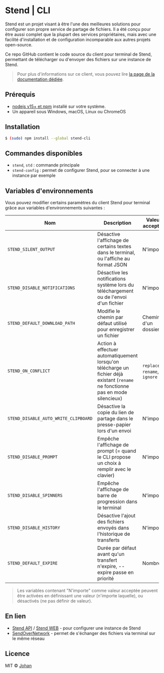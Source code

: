 # Stend | CLI

Stend est un projet visant à être l'une des meilleures solutions pour configurer son propre service de partage de fichiers. Il a été conçu pour être aussi complet que la plupart des services propriétaires, mais avec une facilité d'installation et de configuration incomparable aux autres projets open-source.

Ce repo GitHub contient le code source du client pour terminal de Stend, permettant de télécharger ou d'envoyer des fichiers sur une instance de Stend.

> Pour plus d'informations sur ce client, vous pouvez lire [la page de la documentation dédiée](https://stend-docs.johanstick.me/web-docs/selfhost).

## Prérequis

* [nodejs v15+ et npm](https://nodejs.org/en/) installé sur votre système.
* Un appareil sous Windows, macOS, Linux ou ChromeOS


## Installation

```bash
$ (sudo) npm install --global stend-cli
```


## Commandes disponibles

* `stend`, `std` : commande principale
* `stend-config` : permet de configurer Stend, pour se connecter à une instance par exemple


## Variables d'environnements

Vous pouvez modifier certains paramètres du client Stend pour terminal grâce aux variables d'environnements suivantes :

| Nom                                  | Description                                                                       | Valeur acceptée               |
|--------------------------------------|-----------------------------------------------------------------------------------|-------------------------------|
| `STEND_SILENT_OUTPUT`                | Désactive l'affichage de certains textes dans le terminal, ou l'affiche au format JSON     | N'importe                     |
| `STEND_DISABLE_NOTIFICATIONS`        | Désactive les notifications système lors du téléchargement ou de l'envoi d'un fichier      | N'importe                     |
| `STEND_DEFAULT_DOWNLOAD_PATH`        | Modifie le chemin par défaut utilisé pour enregistrer un fichier                           | Chemin d'un dossier           |
| `STEND_ON_CONFLICT`                  | Action à effectuer automatiquement lorsqu'on télécharge un fichier déjà existant (`rename` ne fonctionne pas en mode silencieux)  | `replace`, `rename`, `ignore` |
| `STEND_DISABLE_AUTO_WRITE_CLIPBOARD` | Désactive la copie du lien de partage dans le presse-papier lors d'un envoi                | N'importe                     |
| `STEND_DISABLE_PROMPT`               | Empêche l'affichage de prompt (= quand le CLI propose un choix à remplir avec le clavier)  | N'importe                     |
| `STEND_DISABLE_SPINNERS`             | Empêche l'affichage de barre de progression dans le terminal                               | N'importe                     |
| `STEND_DISABLE_HISTORY`              | Désactive l'ajout des fichiers envoyés dans l'historique de transferts                     | N'importe                     |
| `STEND_DEFAULT_EXPIRE`               | Durée par défaut avant qu'un transfert n'expire, --expire passe en priorité                | Nombre                        |

> Les variables contenant "N'importe" comme valeur acceptée peuvent être activées en définissant une valeur (n'importe laquelle), ou désactivés (ne pas définir de valeur).


## En lien

* [Stend API](https://github.com/johan-perso/stend-api) / [Stend WEB](https://github.com/johan-perso/stend-web) - pour configurer une instance de Stend
* [SendOverNetwork](https://github.com/johan-perso/sendovernetwork) - permet de s'échanger des fichiers via terminal sur le même réseau


## Licence

MIT © [Johan](https://johanstick.me)